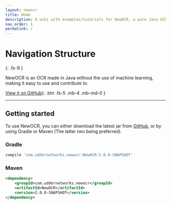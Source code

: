 ```yaml
---
layout: newocr
title: Home
description: A wiki with examples/tutorials for NewOCR, a pure Java OCR without machine learning.
nav_order: 1
permalink: /
---
```


# Navigation Structure
{: .fs-9 }

NewOCR is an OCR made in Java without the use of machine learning, making it easy to use and contribute to.

[View it on GitHub](https://github.com/MSPaintIDE/NewOCR){: .btn .fs-5 .mb-4 .mb-md-0 }

---

## Getting started

To use NewOCR, you can either download the latest jar from [GitHub](https://github.com/MSPaintIDE/NewOCR/releases), or by using Gradle or Maven (The latter two being preferred).

### Gradle

```groovy
compile 'com.uddernetworks.newocr:NewOCR:2.0.0-SNAPSHOT'
```

### Maven

```xml
<dependency>
    <groupId>com.uddernetworks.newocr</groupId>
    <artifactId>NewOCR</artifactId>
    <version>2.0.0-SNAPSHOT</version>
</dependency>
```

